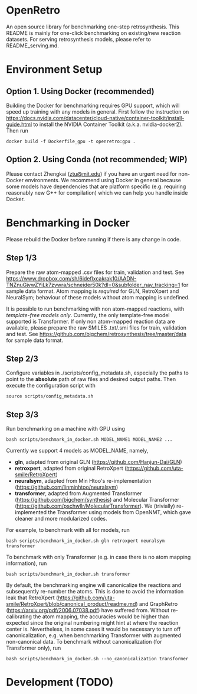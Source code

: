 # OpenRetro
An open source library for benchmarking one-step retrosynthesis.
This README is mainly for one-click benchmarking on existing/new reaction datasets.
For serving retrosynthesis models, please refer to README_serving.md.

# Environment Setup
## Option 1. Using Docker (recommended)
Building the Docker for benchmarking requires GPU support,
which will speed up training with any models in general.
First follow the instruction on https://docs.nvidia.com/datacenter/cloud-native/container-toolkit/install-guide.html
to install the NVIDIA Container Toolkit (a.k.a. nvidia-docker2). Then run
```    
docker build -f Dockerfile_gpu -t openretro:gpu .
```

## Option 2. Using Conda (not recommended; WIP)
Please contact Zhengkai (ztu@mit.edu) if you have an urgent need for non-Docker environments.
We recommend using Docker in general because some models have dependencies that are platform specific
(e.g. requiring reasonably new G++ for compilation) which we can help you handle inside Docker.

# Benchmarking in Docker
Please rebuild the Docker before running if there is any change in code.

## Step 1/3
Prepare the raw atom-mapped .csv files for train, validation and test.
See https://www.dropbox.com/sh/6ideflxcakrak10/AADN-TNZnuGjvwZYiLk7zvwra/schneider50k?dl=0&subfolder_nav_tracking=1
for sample data format.
Atom mapping is *required* for GLN, RetroXpert and NeuralSym;
behaviour of these models without atom mapping is undefined.

It is possible to run benchmarking with non atom-mapped reactions, with *template-free models only*.
Currently, the only template-free model supported is Transformer.
If only non atom-mapped reaction data are available, please prepare the raw SMILES .txt/.smi files for train, validation and test.
See https://github.com/bigchem/retrosynthesis/tree/master/data for sample data format.

## Step 2/3
Configure variables in ./scripts/config_metadata.sh, especially the paths to point to the <b>absolute</b> path of 
raw files and desired output paths. Then execute the configuration script with
```
source scripts/config_metadata.sh
```

## Step 3/3
Run benchmarking on a machine with GPU using
```
bash scripts/benchmark_in_docker.sh MODEL_NAME1 MODEL_NAME2 ...
```
Currently we support 4 models as MODEL_NAME, namely,
* <b>gln</b>, adapted from original GLN (https://github.com/Hanjun-Dai/GLN)
* <b>retroxpert</b>, adapted from original RetroXpert (https://github.com/uta-smile/RetroXpert)
* <b>neuralsym</b>, adapted from Min Htoo's re-implementation (https://github.com/linminhtoo/neuralsym)
* <b>transformer</b>, adapted from Augmented Transformer (https://github.com/bigchem/synthesis)
  and Molecular Transformer (https://github.com/pschwllr/MolecularTransformer).
  We (trivially) re-implemented the Transformer using models from OpenNMT, which gave cleaner and more modularized codes. 
  
For example, to benchmark with all for models, run
```
bash scripts/benchmark_in_docker.sh gln retroxpert neuralsym transformer
```

To benchmark with only Transformer (e.g. in case there is no atom mapping information), run
```
bash scripts/benchmark_in_docker.sh transformer
```

By default, the benchmarking engine will canonicalize the reactions and subsequently re-number the atoms.
This is done to avoid the information leak that RetroXpert (https://github.com/uta-smile/RetroXpert/blob/canonical_product/readme.md)
and GraphRetro (https://arxiv.org/pdf/2006.07038.pdf) have suffered from.
Without re-calibrating the atom mapping, the accuracies would be higher than expected
since the original numbering might hint at where the reaction center is.
Nevertheless, in some cases it would be necessary to turn off canonicalization,
e.g. when benchmarking Transformer with augmented non-canonical data.
To benchmark without canonicalization (for Transformer only), run
```
bash scripts/benchmark_in_docker.sh --no_canonicalization transformer
```

# Development (TODO)
